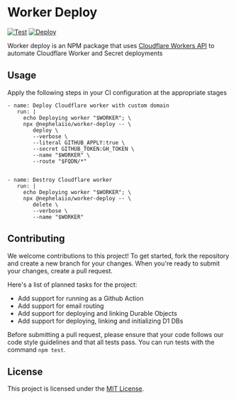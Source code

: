 # Worker Deploy

[![Test](https://github.com/nephelaiio/node-worker-deploy/actions/workflows/test.yml/badge.svg)](https://github.com/nephelaiio/node-worker-github-actions/actions/workflows/test.yml)
[![Deploy](https://github.com/nephelaiio/node-worker-deploy/actions/workflows/publish.yml/badge.svg)](https://github.com/nephelaiio/node-worker-github-actions/actions/workflows/main.yml)

Worker deploy is an NPM package that uses
[Cloudflare Workers API](https://developers.cloudflare.com/workers) to automate
Cloudflare Worker and Secret deployments

## Usage

Apply the following steps in your CI configuration at the appropriate stages

```
- name: Deploy Cloudflare worker with custom domain
   run: |
     echo Deploying worker "$WORKER"; \
     npx @nephelaiio/worker-deploy -- \
        deploy \
        --verbose \
        --literal GITHUB_APPLY:true \
        --secret GITHUB_TOKEN:GH_TOKEN \
        --name "$WORKER" \
        --route "$FQDN/*"
```

```

- name: Destroy Cloudflare worker
   run: |
     echo Deploying worker "$WORKER"; \
     npx @nephelaiio/worker-deploy -- \
        delete \
        --verbose \
        --name "$WORKER"
```

## Contributing

We welcome contributions to this project! To get started, fork the repository
and create a new branch for your changes. When you're ready to submit your
changes, create a pull request.

Here's a list of planned tasks for the project:

- Add support for running as a Github Action
- Add support for email routing
- Add support for deploying and linking Durable Objects
- Add support for deploying, linking and initializing D1 DBs

Before submitting a pull request, please ensure that your code follows our code
style guidelines and that all tests pass. You can run tests with the command
`npm test`.

## License

This project is licensed under the
[MIT License](https://opensource.org/licenses/MIT).
